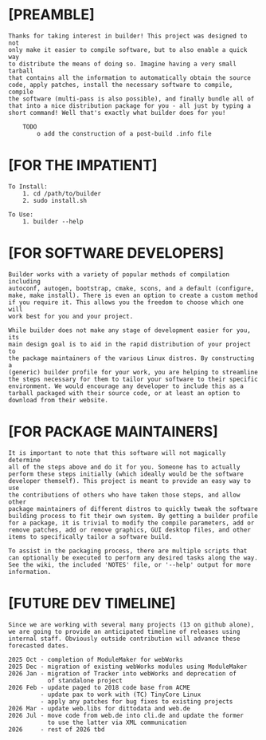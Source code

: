 # [PREAMBLE]

	Thanks for taking interest in builder! This project was designed to not
	only make it easier to compile software, but to also enable a quick way
	to distribute the means of doing so. Imagine having a very small tarball
	that contains all the information to automatically obtain the source
	code, apply patches, install the necessary software to compile, compile
	the software (multi-pass is also possible), and finally bundle all of
	that into a nice distribution package for you - all just by typing a
	short command! Well that's exactly what builder does for you!

		TODO
			o add the construction of a post-build .info file




# [FOR THE IMPATIENT]

	To Install:
		1. cd /path/to/builder
		2. sudo install.sh

	To Use:
		1. builder --help




# [FOR SOFTWARE DEVELOPERS]

	Builder works with a variety of popular methods of compilation including
	autoconf, autogen, bootstrap, cmake, scons, and a default (configure,
	make, make install). There is even an option to create a custom method
	if you require it. This allows you the freedom to choose which one will
	work best for you and your project.

	While builder does not make any stage of development easier for you, its
	main design goal is to aid in the rapid distribution of your project to
	the package maintainers of the various Linux distros. By constructing a
	(generic) builder profile for your work, you are helping to streamline
	the steps necessary for them to tailor your software to their specific
	environment. We would encourage any developer to include this as a
	tarball packaged with their source code, or at least an option to
	download from their website.




# [FOR PACKAGE MAINTAINERS]

	It is important to note that this software will not magically determine
	all of the steps above and do it for you. Someone has to actually
	perform these steps initially (which ideally would be the software
	developer themself). This project is meant to provide an easy way to use
	the contributions of others who have taken those steps, and allow other
	package maintainers of different distros to quickly tweak the software
	building process to fit their own system. By getting a builder profile
	for a package, it is trivial to modify the compile parameters, add or
	remove patches, add or remove graphics, GUI desktop files, and other
	items to specifically tailor a software build.

	To assist in the packaging process, there are multiple scripts that
	can optionally be executed to perform any desired tasks along the way.
	See the wiki, the included 'NOTES' file, or '--help' output for more
	information.




# [FUTURE DEV TIMELINE]

	Since we are working with several many projects (13 on github alone),
	we are going to provide an anticipated timeline of releases using
	internal staff. Obviously outside contribution will advance these
	forecasted dates.

	2025 Oct - completion of ModuleMaker for webWorks
	2025 Dec - migration of existing webWorks modules using ModuleMaker
	2026 Jan - migration of Tracker into webWorks and deprecation of
	           of standalone project
	2026 Feb - update paged to 2018 code base from ACME
	         - update pax to work with (TC) TinyCore Linux
	         - apply any patches for bug fixes to existing projects
	2026 Mar - update web.libs for dittodata and web.de
	2026 Jul - move code from web.de into cli.de and update the former
	           to use the latter via XML communication
	2026     - rest of 2026 tbd


